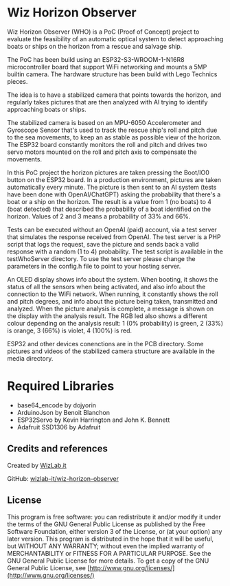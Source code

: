 # Wiz Horizon Observer

Wiz Horizon Observer (WHO) is a PoC (Proof of Concept) project to evaluate the feasibility of an automatic optical system to detect approaching boats or ships on the horizon from a rescue and salvage ship.

The PoC has been build using an ESP32-S3-WROOM-1-N16R8 microcontroller board that support WiFi networking and mounts a 5MP builtin camera.
The hardware structure has been build with Lego Technics pieces.

The idea is to have a stabilized camera that points towards the horizon, and regularly takes pictures that are then analyzed with AI trying to identify approaching boats or ships.

The stabilized camera is based on an MPU-6050 Accelerometer and Gyroscope Sensor that's used to track the rescue ship's roll and pitch due to the sea movements, to keep an as stable as possible view of the horizon.
The ESP32 board constantly monitors the roll and pitch and drives two servo motors mounted on the roll and pitch axis to compensate the movements.

In this PoC project the horizon pictures are taken pressing the Boot/IO0 button on the ESP32 board. In a production environment, pictures are taken automatically every minute.
The picture is then sent to an AI system (tests have been done with OpenAI/ChatGPT) asking the probability that there's a boat or a ship on the horizon.
The result is a value from 1 (no boats) to 4 (boat detected) that described the probability of a boat identified on the horizon. Values of 2 and 3 means a probability of 33% and 66%.

Tests can be executed without an OpenAI (paid) account, via a test server that simulates the response received from OpenAI. The test server is a PHP script that logs the request, save the picture and sends back a valid response with a random (1 to 4) probability.
The test script is available in the testWhoServer directory. To use the test server please change the parameters in the config.h file to point to your hosting server.

An OLED display shows info about the system.
When booting, it shows the status of all the sensors when being activated, and also info about the connection to the WiFi network.
When running, it constantly shows the roll and pitch degrees, and info about the picture being taken, transmitted and analyzed.
When the picture analysis is complete, a message is shown on the display with the analysis result.
The RGB led also shows a different colour depending on the analysis result: 1 (0% probability) is green, 2 (33%) is orange, 3 (66%) is violet, 4 (100%) is red.

ESP32 and other devices conenctions are in the PCB directory.
Some pictures and videos of the stabilized camera structure are available in the media directory.


# Required Libraries
- base64_encode by dojyorin
- ArduinoJson by Benoit Blanchon
- ESP32Servo by Kevin Harrington and John K. Bennett
- Adafruit SSD1306 by Adafruit


## Credits and references
Created by [WizLab.it](https://www.wizlab.it/)

GitHub: [wizlab-it/wiz-horizon-observer](https://github.com/wizlab-it/wiz-horizon-observer/)


## License
This program is free software: you can redistribute it and/or modify it under the terms of the GNU General Public License as published by the Free Software Foundation, either version 3 of the License, or (at your option) any later version.
This program is distributed in the hope that it will be useful, but WITHOUT ANY WARRANTY; without even the implied warranty of MERCHANTABILITY or FITNESS FOR A PARTICULAR PURPOSE. See the GNU General Public License for more details.
To get a copy of the GNU General Public License, see [http://www.gnu.org/licenses/](http://www.gnu.org/licenses/)
